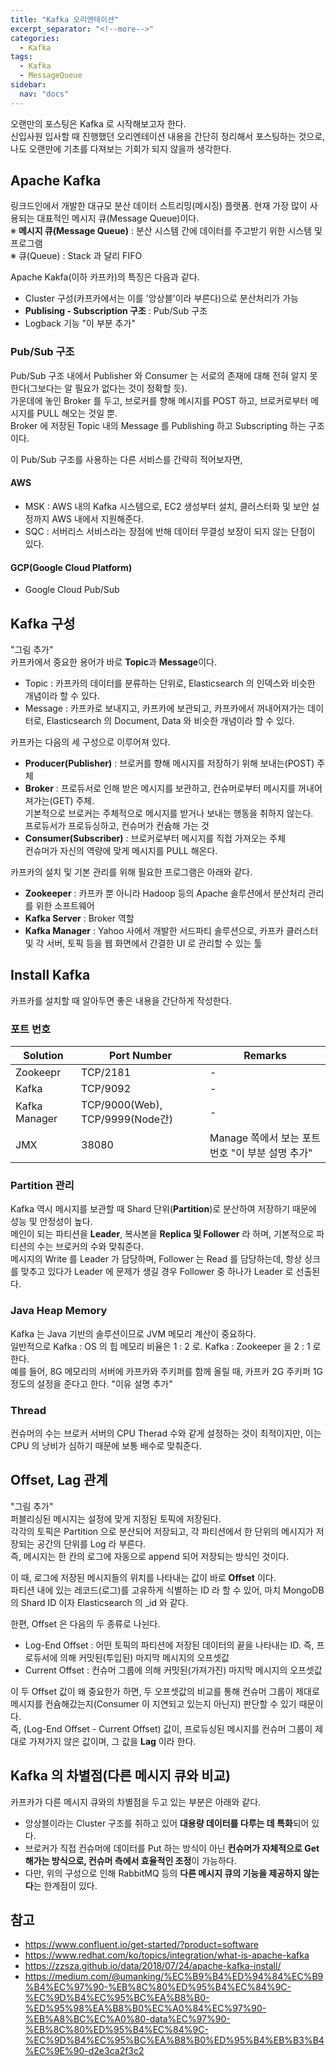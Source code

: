```yaml
---
title: "Kafka 오리엔테이션"
excerpt_separator: "<!--more-->"
categories:
  - Kafka
tags:
  - Kafka
  - MessageQueue
sidebar:
  nav: "docs"
---
```

오랜만의 포스팅은 Kafka 로 시작해보고자 한다.  
신입사원 입사할 때 진행했던 오리엔테이션 내용을 간단히 정리해서 포스팅하는 것으로, 나도 오랜만에 기초를 다져보는 기회가 되지 않을까 생각한다.

## Apache Kafka
링크드인에서 개발한 대규모 분산 데이터 스트리밍(메시징) 플랫폼. 현재 가장 많이 사용되는 대표적인 메시지 큐(Message Queue)이다.  
※ **메시지 큐(Message Queue)** : 분산 시스템 간에 데이터를 주고받기 위한 시스템 및 프로그램  
※ 큐(Queue) : Stack 과 달리 FIFO

Apache Kakfa(이하 카프카)의 특징은 다음과 같다.
* Cluster 구성(카프카에서는 이를 '앙상블'이라 부른다)으로 분산처리가 가능
* **Publising - Subscription 구조** : Pub/Sub 구조
* Logback 기능 "이 부분 추가"

### Pub/Sub 구조
Pub/Sub 구조 내에서 Publisher 와 Consumer 는 서로의 존재에 대해 전혀 알지 못한다(그보다는 알 필요가 없다는 것이 정확할 듯).  
가운데에 놓인 Broker 를 두고, 브로커를 향해 메시지를 POST 하고, 브로커로부터 메시지를 PULL 해오는 것일 뿐.  
Broker 에 저장된 Topic 내의 Message 를 Publishing 하고 Subscripting 하는 구조이다.

이 Pub/Sub 구조를 사용하는 다른 서비스를 간략히 적어보자면,
#### AWS
* MSK : AWS 내의 Kafka 시스템으로, EC2 생성부터 설치, 클러스터화 및 보안 설정까지 AWS 내에서 지원해준다.
* SQC : 서버리스 서비스라는 장점에 반해 데이터 무결성 보장이 되지 않는 단점이 있다. 
#### GCP(Google Cloud Platform)
* Google Cloud Pub/Sub

## Kafka 구성
"그림 추가"  
카프카에서 중요한 용어가 바로 **Topic**과 **Message**이다.  
* Topic : 카프카의 데이터를 분류하는 단위로, Elasticsearch 의 인덱스와 비슷한 개념이라 할 수 있다.
* Message : 카프카로 보내지고, 카프카에 보관되고, 카프카에서 꺼내어져가는 데이터로,  Elasticsearch 의 Document, Data 와 비슷한 개념이라 할 수 있다.

카프카는 다음의 세 구성으로 이루어져 있다.
* **Producer(Publisher)** : 브로커를 향해 메시지를 저장하기 위해 보내는(POST) 주체
* **Broker** : 프로듀서로 인해 받은 메시지를 보관하고, 컨슈머로부터 메시지를 꺼내어져가는(GET) 주체.  
  기본적으로 브로커는 주체적으로 메시지를 받거나 보내는 행동을 취하지 않는다.  
  프로듀서가 프로듀싱하고, 컨슈머가 컨슘해 가는 것
* **Consumer(Subscriber)** : 브로커로부터 메시지를 직접 가져오는 주체  
  컨슈머가 자신의 역량에 맞게 메시지를 PULL 해온다.

카프카의 설치 및 기본 관리를 위해 필요한 프로그램은 아래와 같다.
* **Zookeeper** : 카프카 뿐 아니라 Hadoop 등의 Apache 솔루션에서 분산처리 관리를 위한 소프트웨어
* **Kafka Server** : Broker 역할
* **Kafka Manager** : Yahoo 사에서 개발한 서드파티 솔루션으로, 카프카 클러스터 및 각 서버, 토픽 등을 웹 화면에서 간결한 UI 로 관리할 수 있는 툴

## Install Kafka
카프카를 설치할 때 알아두면 좋은 내용을 간단하게 작성한다.

### 포트 번호
|Solution|Port Number|Remarks|
|------|---|---|
|Zookeepr|TCP/2181|-|
|Kafka|TCP/9092|-|
|Kafka Manager|TCP/9000(Web), TCP/9999(Node간)|-|
|JMX|38080|Manage 쪽에서 보는 포트번호 "이 부분 설명 추가"|

### Partition 관리
Kafka 역시 메시지를 보관할 때 Shard 단위(**Partition**)로 분산하여 저장하기 때문에 성능 및 안정성이 높다.  
메인이 되는 파티션을 **Leader**, 복사본을 **Replica 및 Follower** 라 하며, 기본적으로 파티션의 수는 브로커의 수와 맞춰준다.  
메시지의 Write 를 Leader 가 담당하며, Follower 는 Read 를 담당하는데, 항상 싱크를 맞추고 있다가 Leader 에 문제가 생길 경우 Follower 중 하나가 Leader 로 선출된다.

### Java Heap Memory
Kafka 는 Java 기반의 솔루션이므로 JVM 메모리 계산이 중요하다.  
일반적으로 Kafka : OS 의 힙 메모리 비율은 1 : 2 로. Kafka : Zookeeper 을 2 : 1 로 한다.  
예를 들어, 8G 메모리의 서버에 카프카와 주키퍼를 함께 올릴 때, 카프카 2G 주키퍼 1G 정도의 설정을 준다고 한다. "이유 설명 추가"

### Thread
컨슈머의 수는 브로커 서버의 CPU Therad 수와 같게 설정하는 것이 최적이지만, 이는 CPU 의 낭비가 심하기 때문에 보통 배수로 맞춰준다.

## Offset, Lag 관계
"그림 추가"  
퍼블리싱된 메시지는 설정에 맞게 지정된 토픽에 저장된다.  
각각의 토픽은 Partition 으로 분산되어 저장되고, 각 파티션에서 한 단위의 메시지가 저장되는 공간의 단위를 Log 라 부른다.  
즉, 메시지는 한 칸의 로그에 자동으로 append 되어 저장되는 방식인 것이다.

이 때, 로그에 저장된 메시지들의 위치를 나타내는 값이 바로 **Offset** 이다.  
파티션 내에 있는 레코드(로그)를 고유하게 식별하는 ID 라 할 수 있어, 마치 MongoDB 의 Shard ID 이자 Elasticsearch 의 _id 와 같다.  

한편, Offset 은 다음의 두 종류로 나뉜다.
* Log-End Offset : 어떤 토픽의 파티션에 저장된 데이터의 끝을 나타내는 ID. 즉, 프로듀서에 의해 커밋된(투입된) 마지막 메시지의 오프셋값
* Current Offset : 컨슈머 그룹에 의해 커밋된(가져가진) 마지막 메시지의 오프셋값

이 두 Offset 값이 왜 중요한가 하면, 두 오프셋값의 비교를 통해 컨슈머 그룹이 제대로 메시지를 컨슘해갔는지(Consumer 이 지연되고 있는지 아닌지) 판단할 수 있기 때문이다.  
즉, (Log-End Offset - Current Offset) 값이, 프로듀싱된 메시지를 컨슈머 그룹이 제대로 가져가지 않은 값이며, 그 값을 **Lag** 이라 한다.

## Kafka 의 차별점(다른 메시지 큐와 비교)
카프카가 다른 메시지 큐와의 차별점을 두고 있는 부분은 아래와 같다.
* 앙상블이라는 Cluster 구조를 취하고 있어 **대용량 데이터를 다루는 데 특화**되어 있다.
* 브로커가 직접 컨슈머에 데이터를 Put 하는 방식이 아닌 **컨슈머가 자체적으로 Get 해가는 방식으로, 컨슈머 측에서 효율적인 조정**이 가능하다.
* 다만, 위의 구성으로 인해 RabbitMQ 등의 **다른 메시지 큐의 기능을 제공하지 않는다**는 한계점이 있다.

## 참고
* https://www.confluent.io/get-started/?product=software
* https://www.redhat.com/ko/topics/integration/what-is-apache-kafka
* https://zzsza.github.io/data/2018/07/24/apache-kafka-install/
* https://medium.com/@umanking/%EC%B9%B4%ED%94%84%EC%B9%B4%EC%97%90-%EB%8C%80%ED%95%B4%EC%84%9C-%EC%9D%B4%EC%95%BC%EA%B8%B0-%ED%95%98%EA%B8%B0%EC%A0%84%EC%97%90-%EB%A8%BC%EC%A0%80-data%EC%97%90-%EB%8C%80%ED%95%B4%EC%84%9C-%EC%9D%B4%EC%95%BC%EA%B8%B0%ED%95%B4%EB%B3%B4%EC%9E%90-d2e3ca2f3c2
